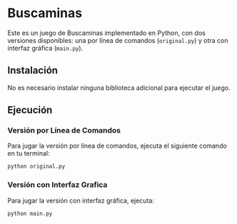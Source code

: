 # Buscaminas

Este es un juego de Buscaminas implementado en Python, con dos versiones disponibles: una por línea de comandos (`original.py`) y otra con interfaz gráfica (`main.py`).

## Instalación

No es necesario instalar ninguna biblioteca adicional para ejecutar el juego.

## Ejecución

### Versión por Línea de Comandos

Para jugar la versión por línea de comandos, ejecuta el siguiente comando en tu terminal:

```bash
python original.py
```

### Versión con Interfaz Grafica

Para jugar la versión con interfaz gráfica, ejecuta:

```bash
python main.py
```
